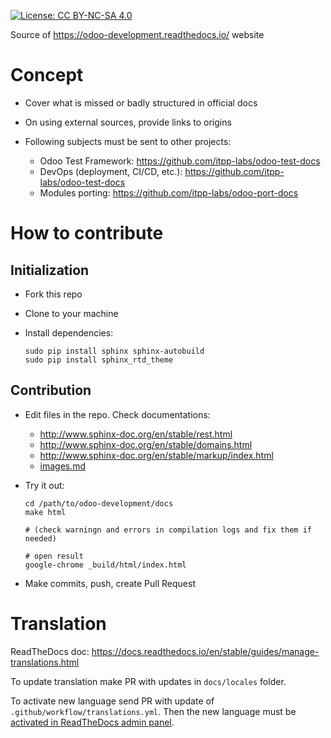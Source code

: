 [![License: CC BY-NC-SA 4.0](https://licensebuttons.net/l/by-nc-sa/4.0/80x15.png)](https://creativecommons.org/licenses/by-nc-sa/4.0/)

Source of https://odoo-development.readthedocs.io/ website

# Concept

* Cover what is missed or badly structured in official docs
* On using external sources, provide links to origins
* Following subjects must be sent to other projects:

  * Odoo Test Framework: https://github.com/itpp-labs/odoo-test-docs
  * DevOps (deployment, CI/CD, etc.): https://github.com/itpp-labs/odoo-test-docs
  * Modules porting: https://github.com/itpp-labs/odoo-port-docs





# How to contribute

## Initialization

* Fork this repo
* Clone to your machine
* Install dependencies:

      sudo pip install sphinx sphinx-autobuild
      sudo pip install sphinx_rtd_theme

## Contribution

* Edit files in the repo. Check documentations:

  * http://www.sphinx-doc.org/en/stable/rest.html
  * http://www.sphinx-doc.org/en/stable/domains.html
  * http://www.sphinx-doc.org/en/stable/markup/index.html
  * [images.md](images.md)

* Try it out:

      cd /path/to/odoo-development/docs
      make html

      # (check warningn and errors in compilation logs and fix them if needed)

      # open result
      google-chrome _build/html/index.html

* Make commits, push, create Pull Request

# Translation

ReadTheDocs doc: https://docs.readthedocs.io/en/stable/guides/manage-translations.html

To update translation make PR with updates in ``docs/locales`` folder.

To activate new language send PR with update of ``.github/workflow/translations.yml``. Then the new language must be [activated in ReadTheDocs admin panel](https://docs.readthedocs.io/en/stable/localization.html#project-with-multiple-translations).
